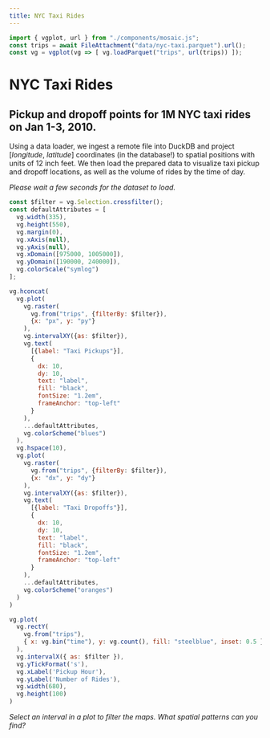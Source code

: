 ```yaml
---
title: NYC Taxi Rides
---
```


```js
import { vgplot, url } from "./components/mosaic.js";
const trips = await FileAttachment("data/nyc-taxi.parquet").url();
const vg = vgplot(vg => [ vg.loadParquet("trips", url(trips)) ]);
```

# NYC Taxi Rides
## Pickup and dropoff points for 1M NYC taxi rides on Jan 1-3, 2010.

Using a data loader, we ingest a remote file into DuckDB and project [_longitude_, _latitude_] coordinates (in the database!) to spatial positions with units of 12 inch feet.
We then load the prepared data to visualize taxi pickup and dropoff locations, as well as the volume of rides by the time of day.

_Please wait a few seconds for the dataset to load._

```js
const $filter = vg.Selection.crossfilter();
const defaultAttributes = [
  vg.width(335),
  vg.height(550),
  vg.margin(0),
  vg.xAxis(null),
  vg.yAxis(null),
  vg.xDomain([975000, 1005000]),
  vg.yDomain([190000, 240000]),
  vg.colorScale("symlog")
];
```

```js
vg.hconcat(
  vg.plot(
    vg.raster(
      vg.from("trips", {filterBy: $filter}),
      {x: "px", y: "py"}
    ),
    vg.intervalXY({as: $filter}),
    vg.text(
      [{label: "Taxi Pickups"}],
      {
        dx: 10,
        dy: 10,
        text: "label",
        fill: "black",
        fontSize: "1.2em",
        frameAnchor: "top-left"
      }
    ),
    ...defaultAttributes,
    vg.colorScheme("blues")
  ),
  vg.hspace(10),
  vg.plot(
    vg.raster(
      vg.from("trips", {filterBy: $filter}),
      {x: "dx", y: "dy"}
    ),
    vg.intervalXY({as: $filter}),
    vg.text(
      [{label: "Taxi Dropoffs"}],
      {
        dx: 10,
        dy: 10,
        text: "label",
        fill: "black",
        fontSize: "1.2em",
        frameAnchor: "top-left"
      }
    ),
    ...defaultAttributes,
    vg.colorScheme("oranges")
  )
)
```

```js
vg.plot(
  vg.rectY(
    vg.from("trips"),
    { x: vg.bin("time"), y: vg.count(), fill: "steelblue", inset: 0.5 }
  ),
  vg.intervalX({ as: $filter }),
  vg.yTickFormat('s'),
  vg.xLabel('Pickup Hour'),
  vg.yLabel('Number of Rides'),
  vg.width(680),
  vg.height(100)
)
```

_Select an interval in a plot to filter the maps.
What spatial patterns can you find?_
